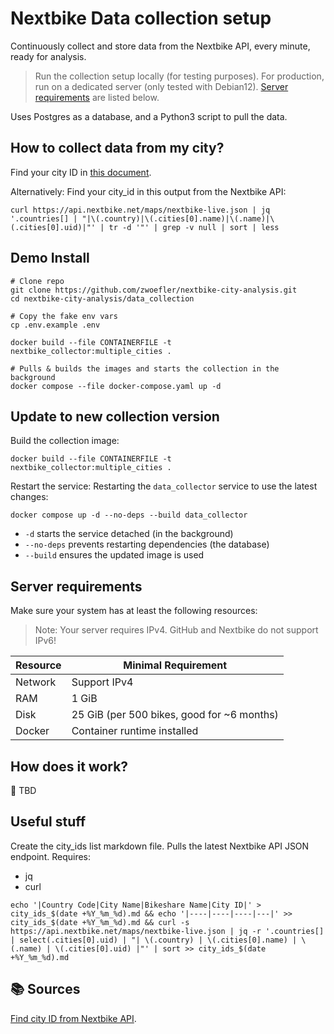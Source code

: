 # Nextbike Data collection setup

Continuously collect and store data from the Nextbike API, every minute, ready for analysis.

> Run the collection setup locally (for testing purposes).
For production, run on a dedicated server (only tested with Debian12).
[Server requirements](#server-requirements) are listed below.

Uses Postgres as a database, and a Python3 script to pull the data.

## How to collect data from my city?
Find your city ID in [this document](../city_ids_2025_02_15.md).

Alternatively:
Find your city_id in this output from the Nextbike API:
```SHELL
curl https://api.nextbike.net/maps/nextbike-live.json | jq '.countries[] | "|\(.country)|\(.cities[0].name)|\(.name)|\(.cities[0].uid)|"' | tr -d '"' | grep -v null | sort | less
```

## Demo Install

```SHELL
# Clone repo
git clone https://github.com/zwoefler/nextbike-city-analysis.git
cd nextbike-city-analysis/data_collection

# Copy the fake env vars
cp .env.example .env

docker build --file CONTAINERFILE -t nextbike_collector:multiple_cities .

# Pulls & builds the images and starts the collection in the background
docker compose --file docker-compose.yaml up -d
```


## Update to new collection version
Build the collection image:
```SHELL
docker build --file CONTAINERFILE -t nextbike_collector:multiple_cities .
```

Restart the service: Restarting the `data_collector` service to use the latest changes:
```SHELL
docker compose up -d --no-deps --build data_collector
```

- `-d` starts the service detached (in the background)
- `--no-deps` prevents restarting dependencies (the database)
- `--build` ensures the updated image is used 


## Server requirements

Make sure your system has at least the following resources:
> Note: Your server requires IPv4.
> GitHub and Nextbike do not support IPv6!

| Resource                | Minimal Requirement                              |
| ----------------------- | ------------------------------------------------ |
| Network                 | Support IPv4                                     |
| RAM                     | 1 GiB                                            |
| Disk                    | 25 GiB (per 500 bikes, good for ~6 months)       |
| Docker                  | Container runtime installed                      |


## How does it work?
🚧 TBD

## Useful stuff
Create the city_ids list markdown file.
Pulls the latest Nextbike API JSON endpoint.
Requires:
- jq
- curl
```SHELL
echo '|Country Code|City Name|Bikeshare Name|City ID|' > city_ids_$(date +%Y_%m_%d).md && echo '|----|----|----|---|' >> city_ids_$(date +%Y_%m_%d).md && curl -s https://api.nextbike.net/maps/nextbike-live.json | jq -r '.countries[] | select(.cities[0].uid) | "| \(.country) | \(.cities[0].name) | \(.name) | \(.cities[0].uid) |"' | sort >> city_ids_$(date +%Y_%m_%d).md
```

## 📚 Sources
[Find city ID from Nextbike API](https://github.com/ubahnverleih/WoBike/blob/master/Nextbike.md). 
